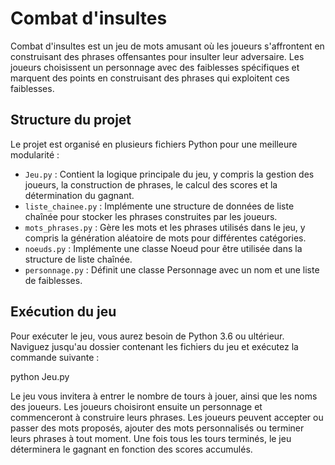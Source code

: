 # Combat d'insultes

Combat d'insultes est un jeu de mots amusant où les joueurs s'affrontent en construisant des phrases offensantes pour insulter leur adversaire. Les joueurs choisissent un personnage avec des faiblesses spécifiques et marquent des points en construisant des phrases qui exploitent ces faiblesses.

## Structure du projet

Le projet est organisé en plusieurs fichiers Python pour une meilleure modularité :

- `Jeu.py` : Contient la logique principale du jeu, y compris la gestion des joueurs, la construction de phrases, le calcul des scores et la détermination du gagnant.
- `liste_chainee.py` : Implémente une structure de données de liste chaînée pour stocker les phrases construites par les joueurs.
- `mots_phrases.py` : Gère les mots et les phrases utilisés dans le jeu, y compris la génération aléatoire de mots pour différentes catégories.
- `noeuds.py` : Implémente une classe Noeud pour être utilisée dans la structure de liste chaînée.
- `personnage.py` : Définit une classe Personnage avec un nom et une liste de faiblesses.

## Exécution du jeu

Pour exécuter le jeu, vous aurez besoin de Python 3.6 ou ultérieur. Naviguez jusqu'au dossier contenant les fichiers du jeu et exécutez la commande suivante :

python Jeu.py


Le jeu vous invitera à entrer le nombre de tours à jouer, ainsi que les noms des joueurs. Les joueurs choisiront ensuite un personnage et commenceront à construire leurs phrases. Les joueurs peuvent accepter ou passer des mots proposés, ajouter des mots personnalisés ou terminer leurs phrases à tout moment. Une fois tous les tours terminés, le jeu déterminera le gagnant en fonction des scores accumulés.